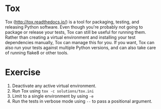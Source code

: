# Tox
Tox (http://tox.readthedocs.io/) is a tool for packaging, testing, and releasing Python software. Even though you're probably not going to package or release your tests, Tox can still be useful for running them. Rather than creating a virtual environment and installing your test dependencies manually, Tox can manage this for you. If you want, Tox can also run your tests against multiple Python versions, and can also take care of running flake8 or other tools.

# Exercise
1. Deactivate any active virtual environment.
2. Run Tox using `tox -c solutions/tox.ini`
3. Limit to a single environment by using `-e`
4. Run the tests in verbose mode using `--` to pass a positional argument.
